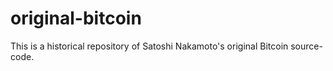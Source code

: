 original-bitcoin
================

This is a historical repository of Satoshi Nakamoto's original Bitcoin source-code.
